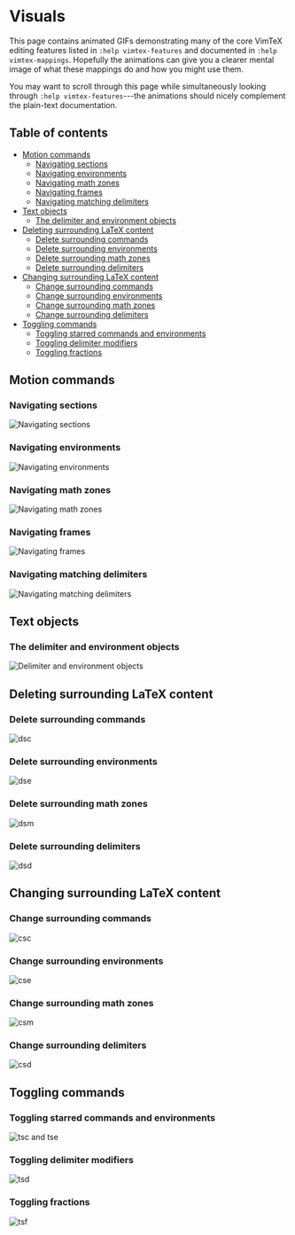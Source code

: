 # Visuals

This page contains animated GIFs demonstrating many of the core VimTeX editing
features listed in `:help vimtex-features` and documented in `:help
vimtex-mappings`. Hopefully the animations can give you a clearer mental image
of what these mappings do and how you might use them.

You may want to scroll through this page while simultaneously looking
through `:help vimtex-features`---the animations should nicely complement the
plain-text documentation.

## Table of contents
<!-- vim-markdown-toc GFM -->

* [Motion commands](#motion-commands)
  * [Navigating sections](#navigating-sections)
  * [Navigating environments](#navigating-environments)
  * [Navigating math zones](#navigating-math-zones)
  * [Navigating frames](#navigating-frames)
  * [Navigating matching delimiters](#navigating-matching-delimiters)
* [Text objects](#text-objects)
  * [The delimiter and environment objects](#the-delimiter-and-environment-objects)
* [Deleting surrounding LaTeX content](#deleting-surrounding-latex-content)
  * [Delete surrounding commands](#delete-surrounding-commands)
  * [Delete surrounding environments](#delete-surrounding-environments)
  * [Delete surrounding math zones](#delete-surrounding-math-zones)
  * [Delete surrounding delimiters](#delete-surrounding-delimiters)
* [Changing surrounding LaTeX content](#changing-surrounding-latex-content)
  * [Change surrounding commands](#change-surrounding-commands)
  * [Change surrounding environments](#change-surrounding-environments)
  * [Change surrounding math zones](#change-surrounding-math-zones)
  * [Change surrounding delimiters](#change-surrounding-delimiters)
* [Toggling commands](#toggling-commands)
  * [Toggling starred commands and environments](#toggling-starred-commands-and-environments)
  * [Toggling delimiter modifiers](#toggling-delimiter-modifiers)
  * [Toggling fractions](#toggling-fractions)

<!-- vim-markdown-toc -->

## Motion commands

### Navigating sections

![Navigating sections](https://github.com/ejmastnak/vimtex-media/blob/main/move/move-section.gif)

### Navigating environments

![Navigating environments](https://github.com/ejmastnak/vimtex-media/blob/main/move/move-environment.gif)

### Navigating math zones

![Navigating math zones](https://github.com/ejmastnak/vimtex-media/blob/main/move/move-math.gif)

### Navigating frames

![Navigating frames](https://github.com/ejmastnak/vimtex-media/blob/main/move/move-frame.gif)

### Navigating matching delimiters

![Navigating matching delimiters](https://github.com/ejmastnak/vimtex-media/blob/main/move/move-matching.gif)

## Text objects

### The delimiter and environment objects
![Delimiter and environment objects](https://github.com/ejmastnak/vimtex-media/blob/main/text-objects/text-objects.gif)

## Deleting surrounding LaTeX content

### Delete surrounding commands

![`dsc`](https://github.com/ejmastnak/vimtex-media/blob/main/change-delete/dsc.gif)

### Delete surrounding environments

![`dse`](https://github.com/ejmastnak/vimtex-media/blob/main/change-delete/dse.gif)

### Delete surrounding math zones

![`dsm`](https://github.com/ejmastnak/vimtex-media/blob/main/change-delete/dsm.gif)

### Delete surrounding delimiters

![`dsd`](https://github.com/ejmastnak/vimtex-media/blob/main/change-delete/dsd.gif)


## Changing surrounding LaTeX content

### Change surrounding commands

![`csc`](https://github.com/ejmastnak/vimtex-media/blob/main/change-delete/csc.gif)

### Change surrounding environments

![`cse`](https://github.com/ejmastnak/vimtex-media/blob/main/change-delete/cse.gif)

### Change surrounding math zones

![`csm`](https://github.com/ejmastnak/vimtex-media/blob/main/change-delete/csm.gif)

### Change surrounding delimiters

![`csd`](https://github.com/ejmastnak/vimtex-media/blob/main/change-delete/csd.gif)

## Toggling commands

### Toggling starred commands and environments

![`tsc` and `tse`](https://github.com/ejmastnak/vimtex-media/blob/main/toggle/tsc-tse.gif)

### Toggling delimiter modifiers

![`tsd`](https://github.com/ejmastnak/vimtex-media/blob/main/toggle/tsd.gif)

### Toggling fractions

![`tsf`](https://github.com/ejmastnak/vimtex-media/blob/main/toggle/tsf.gif)

